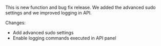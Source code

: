 
This is new function and bug fix release. We added the advanced sudo settings
and we improved logging in API.

Changes:
 - Add advanced sudo settings
 - Enable logging commands executed in API panel


